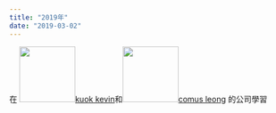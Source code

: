 ```yaml
---
title: "2019年"
date: "2019-03-02"
---
```


在 <img src="https://res.cloudinary.com/diszkolb7/image/upload/v1551525909/12341340_1089026897774270_1511152041664833530_n.jpg" width="100" height="100"/><a href="https://github.com/ma76538">kuok kevin</a>和<img src="https://res.cloudinary.com/diszkolb7/image/upload/v1551525933/52274855_2069247110046640_5704480549280677888_o.jpg" width="100" height="100"/><a href="https://github.com/comus">comus leong</a> 的公司學習

<!-- <iframe width="560" height="315" src="https://www.youtube.com/embed/aknkofx2bHg" frameborder="0" allow="accelerometer; autoplay; encrypted-media; gyroscope; picture-in-picture" allowfullscreen></iframe> -->

